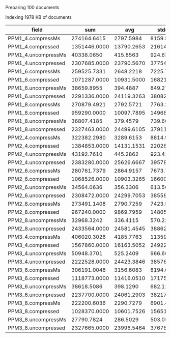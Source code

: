 Preparing 100 documents

Indexing 1978 KB of documents

field | sum | avg | stddev | nulls
----- | --- | --- | ------ | -----
PPM1_4.compressMs   | 274164.6415 | 2797.5984 | 8159.5563 | 2
PPM1_4.compressed   | 1351446.0000 | 13790.2653 | 21614.7936 | 2
PPM1_4.uncompressMs | 40338.0650 | 415.8563 | 924.6394 | 3
PPM1_4.uncompressed | 2307685.0000 | 23790.5670 | 37754.4710 | 3
PPM1_6.compressMs   | 259525.7331 | 2648.2218 | 7225.7316 | 2
PPM1_6.compressed   | 1071287.0000 | 10931.5000 | 16821.5575 | 2
PPM1_6.uncompressMs | 38659.8955 | 394.4887 | 849.2790 | 2
PPM1_6.uncompressed | 2291336.0000 | 24119.3263 | 38082.4050 | 5
PPM1_8.compressMs   | 270879.4921 | 2792.5721 | 7763.2055 | 3
PPM1_8.compressed   | 959290.0000 | 10097.7895 | 14968.0870 | 5
PPM1_8.uncompressMs | 36807.4185 | 379.4579 | 739.6062 | 3
PPM1_8.uncompressed | 2327463.0000 | 24499.6105 | 37911.0998 | 5
PPM2_4.compressMs   | 322382.2980 | 3289.6153 | 8814.9496 | 2
PPM2_4.compressed   | 1384853.0000 | 14131.1531 | 22026.3936 | 2
PPM2_4.uncompressMs | 43192.7610 | 445.2862 | 923.4166 | 3
PPM2_4.uncompressed | 2383280.0000 | 25626.6667 | 39578.2807 | 7
PPM2_6.compressMs   | 280761.7379 | 2864.9157 | 7673.7110 | 2
PPM2_6.compressed   | 1068526.0000 | 10903.3265 | 16600.3466 | 2
PPM2_6.uncompressMs | 34564.0636 | 356.3306 | 613.5685 | 3
PPM2_6.uncompressed | 2308472.0000 | 24299.7053 | 38558.6178 | 5
PPM2_8.compressMs   | 273491.1408 | 2790.7259 | 7423.5244 | 2
PPM2_8.compressed   | 967240.0000 | 9869.7959 | 14805.3932 | 2
PPM2_8.uncompressMs | 32968.3242 | 336.4115 | 570.2220 | 2
PPM2_8.uncompressed | 2433564.0000 | 24581.4545 | 38862.9229 | 1
PPM3_4.compressMs   | 406020.3026 | 4185.7763 | 11359.7617 | 3
PPM3_4.compressed   | 1567860.0000 | 16163.5052 | 24922.1995 | 3
PPM3_4.uncompressMs | 50948.3701 | 525.2409 | 966.6079 | 3
PPM3_4.uncompressed | 2222528.0000 | 24423.3846 | 38576.0626 | 9
PPM3_6.compressMs   | 306191.0048 | 3156.6083 | 8194.6393 | 3
PPM3_6.compressed   | 1118773.0000 | 11416.0510 | 17175.4818 | 2
PPM3_6.uncompressMs | 38618.5086 | 398.1290 | 682.1102 | 3
PPM3_6.uncompressed | 2237700.0000 | 24061.2903 | 38217.4600 | 7
PPM3_8.compressMs   | 222200.6036 | 2290.7279 | 6901.4795 | 3
PPM3_8.compressed   | 1028370.0000 | 10601.7526 | 15651.3377 | 3
PPM3_8.uncompressMs | 27790.7824 | 286.5029 | 503.0547 | 3
PPM3_8.uncompressed | 2327665.0000 | 23996.5464 | 37678.0907 | 3


